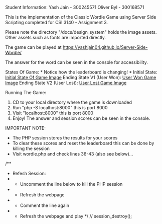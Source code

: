 Student Information:
Yash Jain - 300245571
Oliver Byl - 300168571

This is the implementation of the Classic Wordle Game using Server Side Scripting completed for CSI 3140 - Assignment 3.

Please note the directory "/docs/design_system" holds the image assets. Other assets such as fonts are imported directly.

The game can be played at https://yashjain04.github.io/Server-Side-Wordle/

The answer for the word can be seen in the console for accessibility.

States Of Game: * Notice how the leaderboard is changing! *
Initial State: [Initial State Of Game Image](https://github.com/YashJain04/Server-Side-Wordle/blob/main/docs/design_system/gameStateInitial.png?raw=true)
Ending State V1 (User Won): [User Won Game Image](https://github.com/YashJain04/Server-Side-Wordle/blob/main/docs/design_system/gameStateUserWon.png?raw=true)
Ending State V2 (User Lost): [User Lost Game Image](https://github.com/YashJain04/Server-Side-Wordle/Server-Side-Wordle/main/docs/design_system/gameStateUserLost.png?raw=true)

Running The Game:
1. CD to your local directory where the game is downloaded
2. Run "php -S localhost:8000" this is port 8000
3. Visit "localhost:8000" this is port 8000
4. Enjoy! The answer and session scores can be seen in the console.

IMPORTANT NOTE:
- The PHP session stores the results for your scores
- To clear these scores and reset the leaderboard this can be done by killing the session
- Visit wordle.php and check lines 36-43 (also see below)...

/**
 * Refesh Session:
 * - Uncomment the line below to kill the PHP session
 * - Refresh the webpage
 * - Comment the line again
 * - Refresh the webpage and play
 */
// session_destroy();